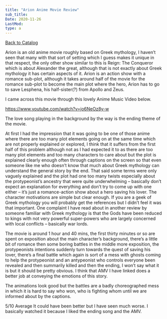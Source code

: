 ```yaml
---
title: "Arion Anime Movie Review"
sub_title:
Date: 2020-11-26
LastMod:
type: a
---
```


[Back to Catalog](/)

Arion is an old anime movie roughly based on Greek mythology, I haven’t seen that many with that sort of setting which I guess makes it unique in that respect, the only other show similar to this is Reign: The Conqueror which is about Alexander the great, although that is not exactly about Greek mythology it has certain aspects of it. Arion is an action show with a romance sub-plot, although it takes around half of the movie for the romance sub-plot to become the main plot where the hero, Arion has to go to save Lesphena, his half-sister(?) from Apollo and Zeus.

I came across this movie through this lovely Anime Music Video below.

https://www.youtube.com/watch?v=jo6NeOz8y-w

The love song playing in the background by the way is the ending theme of the movie.

At first I had the impression that it was going to be one of those anime where there are too many plot elements going on at the same time which are not properly explained or explored, I think that it suffers from the first half of this problem although not as I had expected it to as there are too many plot elements and too many characters to care about but the plot is explained clearly enough often through captions on the screen so that even someone like me who doesn’t know that much about Greek mythology can understand the general story by the end. That said some terms were only vaguely explained and the plot had one too many twists especially about the protypeonist’s ancestry that were quite underwhelming – basically don’t expect an explanation for everything and don’t try to come up with one either – it’s just a romance-action show about a hero saving his lover. The character motivations are simple but clear enough. If you are a geek of Greek mythology you will probably get the references but I didn’t feel it was that important. One complaint I have read about in another review by someone familiar with Greek mythology is that the Gods have been reduced to kings with not very powerful super-powers who are largely concerned with local conflicts – basically war lords.

The movie is around 1 hour and 40 mins, the first thirty minutes or so are spent on exposition about the main character’s background, there’s a little bit of romance then some boring battles in the middle more exposition, the protypeonists intentions suddenly turn towards the quest of saving his lover, there’s a final battle which again is sort of a mess with ghosts coming to help the protypeonist and an antypeonist who controls everyone been revealed and then summarily killed and then the ending, I won’t say what it is but it should be pretty obvious. I think that AMV I have linked does a better job at conveying the emotions of this story.

The animations look good but the battles are a badly choreographed mess in which it is hard to say who won, who is fighting whom until we are informed about by the captions.

5/10 Average It could have been better but I have seen much worse. I basically watched it because I liked the ending song and the AMV.

